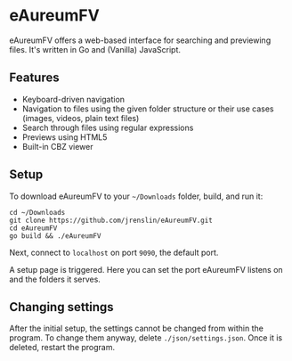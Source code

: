 # eAureumFV

eAureumFV offers a web-based interface for searching and previewing files. It's written in Go and (Vanilla) JavaScript.

## Features

- Keyboard-driven navigation
- Navigation to files using the given folder structure or their use cases (images, videos, plain text files)
- Search through files using regular expressions
- Previews using HTML5
- Built-in CBZ viewer

## Setup

To download eAureumFV to your `~/Downloads` folder, build, and run it:

```
cd ~/Downloads
git clone https://github.com/jrenslin/eAureumFV.git
cd eAureumFV
go build && ./eAureumFV
```

Next, connect to `localhost` on port `9090`, the default port. 

A setup page is triggered. Here you can set the port eAureumFV listens on and the folders it serves. 

## Changing settings

After the initial setup, the settings cannot be changed from within the program. To change them anyway, delete `./json/settings.json`. Once it is deleted, restart the program. 



